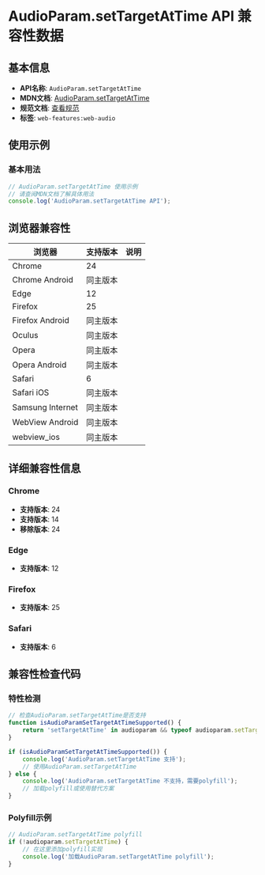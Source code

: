# AudioParam.setTargetAtTime API 兼容性数据

## 基本信息

- **API名称**: `AudioParam.setTargetAtTime`
- **MDN文档**: [AudioParam.setTargetAtTime](https://developer.mozilla.org/docs/Web/API/AudioParam/setTargetAtTime)
- **规范文档**: [查看规范](https://webaudio.github.io/web-audio-api/#dom-audioparam-settargetattime)
- **标签**: `web-features:web-audio`

## 使用示例

### 基本用法

```javascript
// AudioParam.setTargetAtTime 使用示例
// 请查阅MDN文档了解具体用法
console.log('AudioParam.setTargetAtTime API');
```

## 浏览器兼容性

| 浏览器 | 支持版本 | 说明 |
|--------|----------|------|
| Chrome | 24 |  |
| Chrome Android | 同主版本 |  |
| Edge | 12 |  |
| Firefox | 25 |  |
| Firefox Android | 同主版本 |  |
| Oculus | 同主版本 |  |
| Opera | 同主版本 |  |
| Opera Android | 同主版本 |  |
| Safari | 6 |  |
| Safari iOS | 同主版本 |  |
| Samsung Internet | 同主版本 |  |
| WebView Android | 同主版本 |  |
| webview_ios | 同主版本 |  |

## 详细兼容性信息

### Chrome

- **支持版本**: 24
- **支持版本**: 14
- **移除版本**: 24

### Edge

- **支持版本**: 12

### Firefox

- **支持版本**: 25

### Safari

- **支持版本**: 6

## 兼容性检查代码

### 特性检测

```javascript
// 检查AudioParam.setTargetAtTime是否支持
function isAudioParamSetTargetAtTimeSupported() {
    return 'setTargetAtTime' in audioparam && typeof audioparam.setTargetAtTime === 'function';
}

if (isAudioParamSetTargetAtTimeSupported()) {
    console.log('AudioParam.setTargetAtTime 支持');
    // 使用AudioParam.setTargetAtTime
} else {
    console.log('AudioParam.setTargetAtTime 不支持，需要polyfill');
    // 加载polyfill或使用替代方案
}
```

### Polyfill示例

```javascript
// AudioParam.setTargetAtTime polyfill
if (!audioparam.setTargetAtTime) {
    // 在这里添加polyfill实现
    console.log('加载AudioParam.setTargetAtTime polyfill');
}
```

